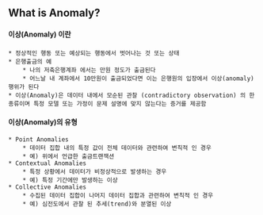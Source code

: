 ## What is Anomaly?

#### 이상(Anomaly) 이란
    * 정상적인 행동 또는 예상되는 행동에서 벗어나는 것 또는 상태
    * 은행출금의 예
        * 나의 저축은행계좌 에서는 만원 정도가 출금된다
        * 어느날 내 계좌에서 10만원이 출금되었다면 이는 은행원의 입장에서 이상(anomaly) 행위가 된다
    * 이상(Anomaly)은 데이터 내에서 모순된 관찰 (contradictory observation) 의 한 종류이며 특정 모델 또는 가정이 문제 설명에 맞지 않는다는 증거를 제공함
    
#### 이상(Anomaly)의 유형
    * Point Anomalies
        * 데이터 집합 내의 특정 값이 전체 데이터와 관련하여 변칙적 인 경우
        * 예) 위에서 언급한 출금트랜잭션
    * Contextual Anomalies
        * 특정 상황에서 데이터가 비정상적으로 발생하는 경우
        * 예) 특정 기간에만 발생하는 이상
    * Collective Anomalies
        * 수집된 데이터 집합이 나머지 데이터 집합과 관련하여 변칙적 인 경우
        * 예) 심전도에서 관찰 된 추세(trend)와 분열된 이상
    